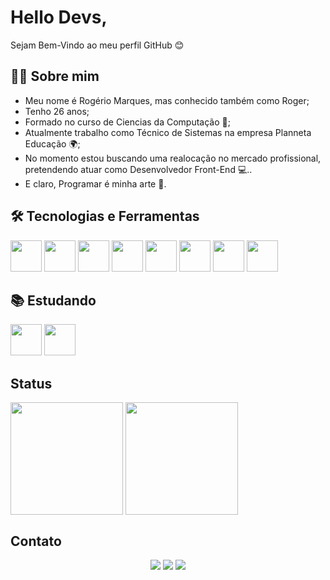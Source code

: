 # Hello Devs,

Sejam Bem-Vindo ao meu perfil GitHub 😊

## 👦🏻 Sobre mim

- Meu nome é Rogério Marques, mas conhecido também como Roger;
- Tenho 26 anos;
- Formado no curso de Ciencias da Computação 📘;
- Atualmente trabalho como Técnico de Sistemas na empresa Planneta Educação 🌍;
- No momento estou buscando uma realocação no mercado profissional, pretendendo atuar como Desenvolvedor Front-End 💻..
- E claro, Programar é minha arte 🎨.

## 🛠 Tecnologias e Ferramentas
<div>
<img src="https://cdn.jsdelivr.net/gh/devicons/devicon/icons/javascript/javascript-original.svg" width="50" height="50"/>
<img src="https://cdn.jsdelivr.net/gh/devicons/devicon/icons/typescript/typescript-original.svg" width="50" height="50"/>
<img src="https://cdn.jsdelivr.net/gh/devicons/devicon/icons/html5/html5-original-wordmark.svg" width="50" height="50"/>
<img src="https://cdn.jsdelivr.net/gh/devicons/devicon/icons/css3/css3-original-wordmark.svg" width="50" height="50"/>
<img src="https://cdn.jsdelivr.net/gh/devicons/devicon/icons/react/react-original-wordmark.svg" width="50" height="50"/>
<img src="https://cdn.jsdelivr.net/gh/devicons/devicon/icons/sass/sass-original.svg" width="50" height="50"/>
<img src="https://cdn.jsdelivr.net/gh/devicons/devicon/icons/git/git-original-wordmark.svg" width="50" height="50"/>
<img src="https://cdn.jsdelivr.net/gh/devicons/devicon/icons/figma/figma-original.svg" width="50" height="50"/>
</div>

## 📚 Estudando
<div>
  <img src="https://cdn.jsdelivr.net/gh/devicons/devicon/icons/nextjs/nextjs-original-wordmark.svg" width="50" height="50"/>
  <img src="https://cdn.jsdelivr.net/gh/devicons/devicon/icons/jest/jest-plain.svg" width="50" height="50"/>
</div>

## Status
<div>
<img height="180em" align="center" src="https://github-readme-stats.vercel.app/api/top-langs/?username=rogerrm95&layout=compact&theme=dracula" />
<img height="180em" align="center" src="https://github-readme-stats.vercel.app/api?username=rogerrm95&show_icons=true&theme=dracula" />
</div>

## Contato

<div align='center'>
<a href = "mailto:rogermrm2014@gmail.com"><img src="https://img.shields.io/badge/Gmail-D14836?style=for-the-badge&logo=gmail&logoColor=white" target="_blank"></a>
<a href="https://www.linkedin.com/in/rogerio-marques-fernandes-78b610208" target="_blank"><img src="https://img.shields.io/badge/-LinkedIn-%230077B5?style=for-the-badge&logo=linkedin&logoColor=white" target="_blank"></a>
<a href="https://www.instagram.com/rogerrm95" target="_blank"><img src="https://img.shields.io/badge/-Instagram-%23E4405F?style=for-the-badge&logo=instagram&logoColor=white" target="_blank"></a>
</div>
